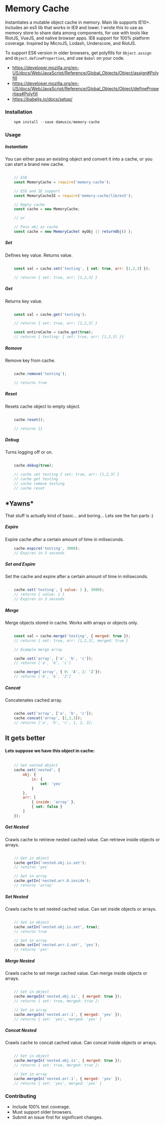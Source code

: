 # Memory Cache

Instantiates a mutable object cache in memory. Main lib supports IE10+. Includes an es5 lib that works in IE9 and lower. I wrote this to use as memory store to share data among components, for use with tools like RiotJS, VueJS, and native browser apps. IE8 support for 100% platform coverage. Inspired by MicroJS, Lodash, Underscore, and RiotJS.

To support ES6 version in older browsers, get polyfills for `Object.assign` and `Object.defineProperties`, and use `Babel` on your code.
- https://developer.mozilla.org/en-US/docs/Web/JavaScript/Reference/Global_Objects/Object/assign#Polyfill
- https://developer.mozilla.org/en-US/docs/Web/JavaScript/Reference/Global_Objects/Object/defineProperties#Polyfill
- https://babeljs.io/docs/setup/

### Installation

``` javascript
    npm install --save damusix/memory-cache
```

### Usage

##### Instantiate

You can either pass an existing object and convert it into a cache, or you can start a brand new cache.

``` javascript

    // ES6
    const MemoryCache = require('memory-cache');

    // ES5 and IE support
    const MemoryCacheIE = require('memory-cache/lib/es5');

    // Empty cache
    const cache = new MemoryCache;

    // or

    // Pass obj as cache
    const cache = new MemoryCache( myObj || returnObj() );
```

##### Set
Defines key value. Returns value.

``` javascript

    const val = cache.set('testing', { set: true, arr: [1,2,3] });

    // returns { set: true, arr: [1,2,3] }
```

##### Get
Returns key value.

``` javascript

    const val = cache.get('testing');

    // returns { set: true, arr: [1,2,3] }

    const entireCache = cache.get(true);
    // returns { testing: { set: true, arr: [1,2,3] }}
```

##### Remove
Remove key from cache.

``` javascript

    cache.remove('testing');

    // returns true
```

##### Reset
Resets cache object to empty object.

``` javascript

    cache.reset();

    // returns {}
```

##### Debug
Turns logging off or on.

``` javascript

    cache.debug(true);

    // cache set testing { set: true, arr: [1,2,3] }
    // cache get testing
    // cache remove testing
    // cache reset
```



## \*Yawns\*

That stuff is actually kind of basic... and boring... Lets see the fun parts :)



##### Expire
Expire cache after a certain amount of time in miliseconds.

``` javascript
    cache.expire('testing', 3000);
    // Expires in 3 seconds
```

##### Set and Expire
Set the cache and expire after a certain amount of time in miliseconds.

``` javascript

    cache.set('testing', { value: 1 }, 3000);
    // returns { value: 1 }
    // Expires in 3 seconds
```

##### Merge
Merge objects stored in cache. Works with arrays or objects only.

``` javascript

    const val = cache.merge('testing', { merged: true });
    // returns { set: true, arr: [1,2,3], merged: true }

    // Example merge array

    cache.set('array', ['a', 'b', 'c']);
    // returns ['a', 'b', 'c']

    cache.merge('array', { 0: 'A', 2: 'Z'});
    // returns ['A', 'b', 'Z']

```

##### Concat
Concatenates cached array.

``` javascript

    cache.set('array', ['a', 'b', 'c']);
    cache.concat('array', [1,2,3]);
    // returns ['a', 'b', 'c', 1, 2, 3];
```

## It gets better

#### Lets suppose we have this object in cache:

``` javascript

    // Set nested object
    cache.set('nested', {
        obj: {
            is: {
                set: 'yes'
            }
        },
        arr: [
            { inside: 'array' },
            { set: false }
        ]
    });
```

##### Get Nested
Crawls cache to retrieve nested cached value. Can retrieve inside objects or arrays.

``` javascript

    // Get in object
    cache.getIn('nested.obj.is.set');
    // returns 'yes'

    // Get in array
    cache.getIn('nested.arr.0.inside');
    // returns 'array'
```

##### Set Nested
Crawls cache to set nested cached value. Can set inside objects or arrays.

``` javascript

    // Set in object
    cache.setIn('nested.obj.is.set', true);
    // returns true

    // Set in array
    cache.setIn('nested.arr.1.set', 'yes');
    // returns 'yes'
```

##### Merge Nested
Crawls cache to set merge cached value. Can merge inside objects or arrays.

``` javascript

    // Set in object
    cache.mergeIn('nested.obj.is', { merged: true });
    // returns { set: true, merged: true };

    // Set in array
    cache.mergeIn('nested.arr.1', { merged: 'yes' });
    // returns { set: 'yes', merged: 'yes' }
```


##### Concat Nested
Crawls cache to concat cached value. Can concat inside objects or arrays.

``` javascript

    // Set in object
    cache.mergeIn('nested.obj.is', { merged: true });
    // returns { set: true, merged: true };

    // Set in array
    cache.mergeIn('nested.arr.1', { merged: 'yes' });
    // returns { set: 'yes', merged: 'yes' }
```



### Contributing

- Include 100% test coverage.
- Must support older browsers.
- Submit an issue first for significant changes.
